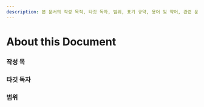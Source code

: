 ```yaml
---
description: 본 문서의 작성 목적, 타깃 독자, 범위, 표기 규약, 용어 및 약어, 관련 문서에 관하여 설명합니다.
---
```


# About this Document

### 작성 목

### 타깃 독자

### 범위





